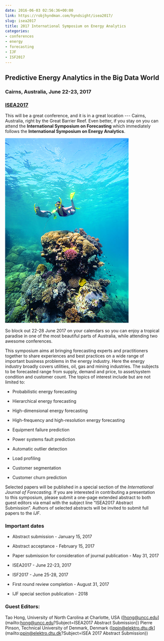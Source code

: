 ```yaml
---
date: 2016-06-03 02:56:36+00:00
link: https://robjhyndman.com/hyndsight/isea2017/
slug: isea2017
title: 2017 International Symposium on Energy Analytics
categories:
- conferences
- energy
- forecasting
- IJF
- ISF2017
---
```


## Predictive Energy Analytics in the Big Data World





### Cairns, Australia, June 22-23, 2017





### [ISEA2017](http://www.drhongtao.com/isea)




This will be a great conference, and it is in a great location --- Cairns, Australia, right by the Great Barrier Reef. Even better, if you stay on you can attend the **International Symposium on Forecasting** which immediately follows the **International Symposium on Energy Analytics**.


![](/files/snorkellers-on-great-barrier-reef.jpg)

So block out 22-28 June 2017 on your calendars so you can enjoy a tropical paradise in one of the most beautiful parts of Australia, while attending two awesome conferences.

<!-- more -->

This symposium aims at bringing forecasting experts and practitioners together to share experiences and best practices on a wide range of important business problems in the energy industry. Here the energy industry broadly covers utilities, oil, gas and mining industries. The subjects to be forecasted range from supply, demand and price, to asset/system condition and customer count. The topics of interest include but are not limited to:





  * Probabilistic energy forecasting


  * Hierarchical energy forecasting


  * High-dimensional energy forecasting


  * High-frequency and high-resolution energy forecasting


  * Equipment failure prediction


  * Power systems fault prediction


  * Automatic outlier detection


  * Load profiling


  * Customer segmentation


  * Customer churn prediction



Selected papers will be published in a special section of the _International Journal of Forecasting_. If you are interested in contributing a presentation to this symposium, please submit a one-page extended abstract to both guest editors via email with the subject line “ISEA2017 Abstract Submission”. Authors of selected abstracts will be invited to submit full papers to the _IJF_.



### Important dates







  * Abstract submission - January 15, 2017


  * Abstract acceptance - February 15, 2017


  * Paper submission for consideration of journal publication - May 31, 2017


  * ISEA2017 - June 22-23, 2017


  * ISF2017 - June 25-28, 2017


  * First round review completion - August 31, 2017


  * IJF special section publication - 2018





### Guest Editors:



Tao Hong, University of North Carolina at Charlotte, USA ([hong@uncc.edu](mailto:hong@uncc.edu?Subject=ISEA2017 Abstract Submission))
Pierre Pinson, Technical University of Denmark, Denmark ([ppin@elektro.dtu.dk](mailto:ppin@elektro.dtu.dk?Subject=ISEA 2017 Abstract Submission))
